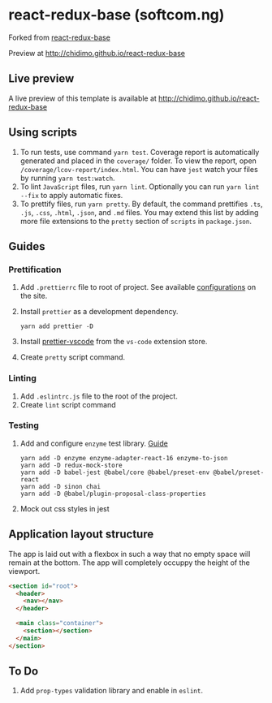 # react-redux-base (softcom.ng)

Forked from [react-redux-base](https://github.com/kenshinman/react-redux-base)

Preview at <http://chidimo.github.io/react-redux-base>

## Live preview

A live preview of this template is available at <http://chidimo.github.io/react-redux-base>
## Using scripts

1. To run tests, use command `yarn test`. Coverage report is automatically generated and placed in the `coverage/` folder. To view the report, open `/coverage/lcov-report/index.html`. You can have `jest` watch your files by running `yarn test:watch`.
1. To lint `JavaScript` files, run `yarn lint`. Optionally you can run `yarn lint --fix` to apply automatic fixes.
1. To prettify files, run `yarn pretty`. By default, the command prettifies `.ts`, `.js`, `.css`, `.html`, `.json`, and `.md` files. You may extend this list by adding more file extensions to the `pretty` section of `scripts` in `package.json`.

## Guides

### Prettification

1.  Add `.prettierrc` file to root of project. See available [configurations](https://prettier.io/docs/en/configuration.html) on the site.
1.  Install `prettier` as a development dependency.

        yarn add prettier -D

1.  Install [prettier-vscode](https://github.com/prettier/prettier-vscode) from the `vs-code` extension store.
1.  Create `pretty` script command.

### Linting

1. Add `.eslintrc.js` file to the root of the project.
1. Create `lint` script command

### Testing

1.  Add and configure `enzyme` test library. [Guide](https://alligator.io/react/testing-react-redux-with-jest-enzyme/)

        yarn add -D enzyme enzyme-adapter-react-16 enzyme-to-json
        yarn add -D redux-mock-store
        yarn add -D babel-jest @babel/core @babel/preset-env @babel/preset-react
        yarn add -D sinon chai
        yarn add -D @babel/plugin-proposal-class-properties

1.  Mock out css styles in jest

## Application layout structure

The app is laid out with a flexbox in such a way that no empty space will remain at the bottom. The app will completely occuppy the height of the viewport.

```html
<section id="root">
  <header>
    <nav></nav>
  </header>

  <main class="container">
    <section></section>
  </main>
</section>
```

## To Do

1. Add `prop-types` validation library and enable in `eslint`.
